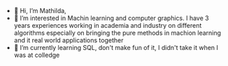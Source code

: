 - 👋 Hi, I’m Mathilda, 
- 👀 I’m interested in Machin learning and computer graphics. I have 3 years experiences working in academia and industry on different algorithms especially on bringing the pure methods in machion learning and it real world applications together
- 🌱 I’m currently learning SQL, don't make fun of it, I didn't take it when I was at colledge 


<!---
Mathilda88/Mathilda88 is a ✨ special ✨ repository because its `README.md` (this file) appears on your GitHub profile.
You can click the Preview link to take a look at your changes.
--->

